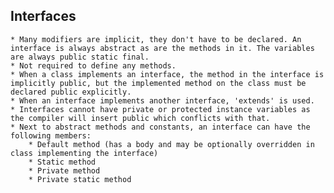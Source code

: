 ## Interfaces

	* Many modifiers are implicit, they don't have to be declared. An interface is always abstract as are the methods in it. The variables are always public static final. 
	* Not required to define any methods.
	* When a class implements an interface, the method in the interface is implicitly public, but the implemented method on the class must be declared public explicitly.
	* When an interface implements another interface, 'extends' is used.
	* Interfaces cannot have private or protected instance variables as the compiler will insert public which conflicts with that.
	* Next to abstract methods and constants, an interface can have the following members:
		* Default method (has a body and may be optionally overridden in class implementing the interface)
		* Static method
		* Private method
		* Private static method
